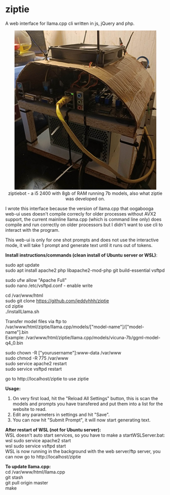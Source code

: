 # ziptie
A web interface for llama.cpp cli written in js, jQuery and php.

<p align="center">
  <img src="https://github.com/jeddyhhh/ziptie/blob/main/includes/images/ziptie.jpg">
  <br>
  ziptiebot - a i5 2400 with 8gb of RAM running 7b models, also what ziptie was developed on.
</p>

I wrote this interface because the version of llama.cpp that oogabooga web-ui uses doesn't compile correcly for older processes without AVX2 support, the current mainline llama.cpp (which is command line only) does compile and run correctly on older processors but I didn't want to use cli to interact with the program.

This web-ui is only for one shot prompts and does not use the interactive mode, it will take 1 prompt and generate text until it runs out of tokens.

<b>Install instructions/commands (clean install of Ubuntu server or WSL)</b>:

sudo apt update<br>
sudo apt install apache2 php libapache2-mod-php git build-essential vsftpd<br>

sudo ufw allow "Apache Full"<br>
sudo nano /etc/vsftpd.conf - enable write<br>

cd /var/www/html<br>
sudo git clone https://github.com/jeddyhhh/ziptie<br>
cd ziptie<br>
./installLlama.sh<br>

Transfer model files via ftp to /var/www/html/ziptie/llama.cpp/models/["model-name"]/["model-name"].bin<br>
Example: /var/www/html/ziptie/llama.cpp/models/vicuna-7b/ggml-model-q4_0.bin<br>

sudo chown -R ["yourusername"]:www-data /var/www<br>
sudo chmod -R 775 /var/www<br>
sudo service apache2 restart<br>
sudo service vsftpd restart<br>

go to http://localhost/ziptie to use ziptie<br>

<b>Usage:</b><br>
1. On very first load, hit the "Reload All Settings" button, this is scan the models and prompts you have transfered and put them into a list for the website to read.<br>
2. Edit any parameters in settings and hit "Save".<br>
3. You can now hit "Submit Prompt", it will now start generating text.<br>

<b>After restart of WSL (not for Ubuntu server):</b><br>
WSL doesn't auto start services, so you have to make a startWSLServer.bat:<br>
wsl sudo service apache2 start<br>
wsl sudo service vsftpd start<br>
WSL is now running in the background with the web server/ftp server, you can now go to http://localhost/ziptie<br>

<b>To update llama.cpp:</b><br>
cd /var/www/html/llama.cpp<br>
git stash<br>
git pull origin master<br>
make




